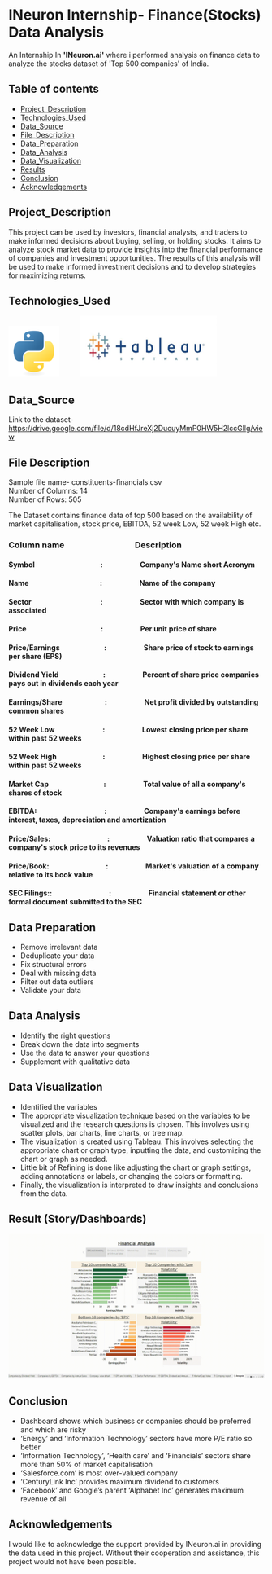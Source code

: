 
# INeuron Internship- Finance(Stocks) Data Analysis

An Internship In <b>'INeuron.ai'</b> where i performed analysis on finance data to analyze the stocks dataset of <emp>'Top 500 companies'</emp> of India.<br>


## Table of contents

- [Project_Description](#Project_Description)
- [Technologies_Used](#Technologies_Used)
- [Data_Source](#Data_Source)
- [File_Description](#File_Description)
- [Data_Preparation](#Data_Preparation)
- [Data_Analysis](#Data_Analysis)
- [Data_Visualization](#Data_Visualization)
- [Results](#Results)
- [Conclusion](#Conclusion)
- [Acknowledgements](#Acknowledgements)


## Project_Description

This project can be used by investors, financial analysts, and traders to make informed decisions about buying, selling, or holding stocks.
It aims to analyze stock market data to provide insights into the financial performance of companies and investment opportunities. The results of this analysis will be used to make informed investment decisions and to develop strategies for maximizing returns.


## Technologies_Used

<img src="https://raw.githubusercontent.com/devicons/devicon/master/icons/python/python-original.svg" alt="python" width="100" height="100"/> </a>
&emsp; &emsp;          <img src="https://github.com/haritpremrajput/haritpremrajput/blob/main/tableau-logo-tableau-software-700x263.jpg" width="270" height="120"/>


## Data_Source

Link to the dataset- https://drive.google.com/file/d/18cdHfJreXj2DucuyMmP0HW5H2lccGllg/view


## File Description

Sample file name- <emp> constituents-financials.csv </emp><br>
Number of Columns: <emp> 14 </emp><br>
Number of Rows: <emp> 505 </emp><br>

The Dataset contains finance data of top 500 based on the availability of market capitalisation, stock price, EBITDA, 52 week Low, 52 week High etc.

### Column name      &emsp;&emsp;&emsp;&emsp;&emsp;&emsp;&emsp;&emsp;         Description
#### Symbol &emsp;&emsp;&emsp;&emsp;&emsp;&emsp;&emsp;&emsp;&emsp;: &emsp;&emsp;&emsp;&emsp;&emsp;Company's Name short Acronym
#### Name&emsp;&emsp;&emsp;&emsp;&emsp;&emsp;&emsp;&emsp;&emsp;&emsp;: &emsp;&emsp;&emsp;&emsp;&emsp;Name of the company
#### Sector &nbsp;&nbsp;&emsp;&emsp;&emsp;&emsp;&emsp;&emsp;&emsp;&emsp;&emsp;: &emsp;&emsp;&emsp;&emsp;&emsp;Sector with which company is associated
#### Price &nbsp;&emsp;&emsp;&emsp;&emsp;&emsp;&emsp;&emsp;&emsp;&emsp;&emsp;: &emsp;&emsp;&emsp;&emsp;&emsp;Per unit price of share
#### Price/Earnings &emsp;&emsp;&emsp;&emsp;&emsp;&emsp;: &emsp;&emsp;&emsp;&emsp;&emsp;Share price of stock to earnings per share (EPS)
#### Dividend Yield &emsp;&emsp;&emsp;&emsp;&emsp;&emsp;: &emsp;&emsp;&emsp;&emsp;&emsp;Percent of share price companies pays out in dividends each year
#### Earnings/Share&emsp;&emsp;&emsp;&emsp;&emsp;&emsp;: &emsp;&emsp;&emsp;&emsp;&emsp;Net profit divided by outstanding common shares
#### 52 Week Low &ensp;&emsp;&emsp;&emsp;&emsp;&emsp;&emsp;: &emsp;&emsp;&emsp;&emsp;&emsp;Lowest closing price per share within past 52 weeks
#### 52 Week High&ensp;&emsp;&emsp;&emsp;&emsp;&emsp;&emsp;: &emsp;&emsp;&emsp;&emsp;&emsp;Highest closing price per share within past 52 weeks
#### Market Cap &ensp;&emsp;&emsp;&emsp;&emsp;&emsp;&emsp;&emsp;: &emsp;&emsp;&emsp;&emsp;&emsp;Total value of all a company's shares of stock
#### EBITDA:&ensp;&emsp;&emsp;&emsp;&emsp;&emsp;&emsp;&emsp;&emsp;&emsp;: &emsp;&emsp;&emsp;&emsp;&emsp;Company's earnings before interest, taxes, depreciation and amortization
#### Price/Sales:&emsp;&emsp;&emsp;&emsp;&emsp;&emsp;&emsp;&emsp;: &emsp;&emsp;&emsp;&emsp;&emsp;Valuation ratio that compares a company's stock price to its revenues
#### Price/Book:&emsp;&emsp;&emsp;&emsp;&emsp;&emsp;&emsp;&emsp;: &emsp;&emsp;&emsp;&emsp;&emsp;Market's valuation of a company relative to its book value
#### SEC Filings::&emsp;&emsp;&emsp;&emsp;&emsp;&emsp;&emsp;&emsp;: &emsp;&emsp;&emsp;&emsp;&emsp;Financial statement or other formal document submitted to the SEC


## Data Preparation

- Remove irrelevant data
- Deduplicate your data
- Fix structural errors
- Deal with missing data
- Filter out data outliers
- Validate your data


## Data Analysis

- Identify the right questions
- Break down the data into segments
- Use the data to answer your questions
- Supplement with qualitative data


## Data Visualization

- Identified the variables
- The appropriate visualization technique based on the variables to be visualized and the research questions is chosen. This involves using scatter plots, bar charts, line charts, or tree map.
- The visualization is created using Tableau. This involves selecting the appropriate chart or graph type, inputting the data, and customizing the chart or graph as needed.
- Little bit of Refining is done like adjusting the chart or graph settings, adding annotations or labels, or changing the colors or formatting.
- Finally, the visualization is interpreted to draw insights and conclusions from the data.


## Result (Story/Dashboards)

<img src="https://github.com/haritpremrajput/INeuron-Internship--Finance-Stocks-Data-Analysis/blob/main/Dashboards_Story.gif?raw=true" >

## Conclusion

- Dashboard shows which business or companies should be preferred and which are risky
- ‘Energy’ and ‘Information Technology’ sectors have more P/E ratio so better
- ‘Information Technology’, ‘Health care’ and ‘Financials’ sectors share more than 50% of market capitalisation
- ‘Salesforce.com’ is most over-valued company
- ‘CenturyLink Inc’ provides maximum dividend to customers
- ‘Facebook’ and Google’s parent ‘Alphabet Inc’ generates maximum revenue of all


## Acknowledgements

I would like to acknowledge the support provided by INeuron.ai in providing the data used in this project. Without their cooperation and assistance, this project would not have been possible.
